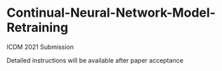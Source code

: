 # Continual-Neural-Network-Model-Retraining
ICDM 2021 Submission


Detailed instructions will be available after paper acceptance